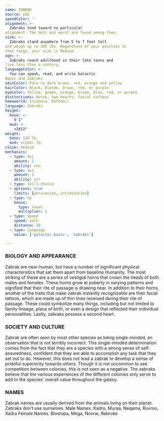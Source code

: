 ```yaml
---
name: ZABRAK
source: phb
speedColor: ''
alignment: >-
  Zabraks tend toward no particular
alignment. The best and worst are found among them.
size: >-
  Zabraks stand anywhere from 5 to 7 feet tall
and weigh up to 300 lbs. Regardless of your position in
that range, your size is Medium.
age: >-
  Zabraks reach adulthood in their late teens and
live less than a century.
languageColor: >-
  You can speak, read, and write Galactic
Basic and Zabraki.
skinColor: Pale to dark brown, red, orange and yellow
hairColor: Black, blonde, brown, red, or purple
eyeColor: Yellow, green, orange, brown, blue, red, or purple
distinctions: Horns, two hearts, facial tattoos
homeworld: Iridonia, Dathomir
language: Zabraki
height:
  base: >-
    5'1"
  mod: >-
    +2d12"
weight:
  base: 120 lb.
  mod: x(2d4) lb. 
cSize: medium
mechanics:
  - type: asi
    amount: 2
    ability: con
  - type: asi
    amount: 1
    ability: str
  - type: skill-choice
  - options: true
    limits: [persuasion, intimidation]
  - type: hp
    bonus:
      type: level
      multiplier: 1
  - type: speed
    speed: walk
    distance: 30
  - type: language
    value: ['galactic_basic', 'zabraki']

---
```

### BIOLOGY AND APPEARANCE
Zabrak are near-human, but have a number of
significant physical characteristics that set them apart
from baseline Humanity. The most striking of these are
a series of vestigial horns that crown the heads of both
males and females. These horns grow at puberty in
varying patterns and signified that their rite of passage
is drawing near.
In addition to their horns, another of the traits that
make zabrak instantly recognizable are their facial
tattoos, which are made up of thin lines received
during their rite of passage. These could symbolize
many things, including but not limited to family lineage,
place of birth, or even a design that reflected their
individual personalities.
Lastly, zabraks possess a second heart.

### SOCIETY AND CULTURE
Zabrak are often seen by most other species as being
single-minded, an observation that is not terribly
incorrect. This single-minded determination comes
from the fact that they are a species with a strong
sense of self-assuredness, confident that they are able
to accomplish any task that they set out to do.
However, this does not lead a zabrak to develop a
sense of prideful superiority towards others. Though it
is not uncommon to see competition between
colonies, this is not seen as a negative. The zabraks
believe that the various experiences of the different
colonies only serve to add to the species' overall value
throughout the galaxy.

### NAMES
Zabrak names are usually derived from the animals
living on their planet. Zabraks don't use surnames.
Male Names. Kadro, Muraa, Neqama, Ruvroo, Xadra
Female Names. Blostopa, Mega, Novrar, Rebroke
